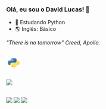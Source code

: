 ### Olá, eu sou o David Lucas! 👋

- 🌱 Estudando Python
- 🌎 Inglês: Básico

<i>"There is no tomorrow" Creed, Apollo.</i>
<div style="display: inline_block"><br>
  <img align="center" alt="Lucas-Python" height="30" width="40" src="https://raw.githubusercontent.com/devicons/devicon/master/icons/python/python-original.svg">
</div>
  
  ##
<div>
<img height="260em" src="https://github-readme-stats.vercel.app/api/top-langs/?username=lucaspbds&show_icons=true&theme=aura_dark#gh-dark-mode-only">
</div>

  ##
<div> 
  <a href="https://instagram.com/lucaspbds" target="_blank"><img src="https://img.shields.io/badge/-Instagram-%23E4405F?style=for-the-badge&logo=instagram&logoColor=white" target="_blank"></a>
  <a href = "mailto:davidlucas2610@gmail.com"><img src="https://img.shields.io/badge/-Gmail-%23333?style=for-the-badge&logo=gmail&logoColor=white" target="_blank"></a>
  <a href="https://www.linkedin.com/in/lucas-pereira-63701b296/" target="_blank"><img src="https://img.shields.io/badge/-LinkedIn-%230077B5?style=for-the-badge&logo=linkedin&logoColor=white" target="_blank"></a> 
  
</div>
